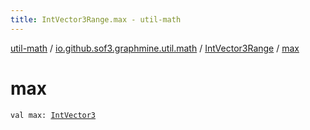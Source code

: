 ```yaml
---
title: IntVector3Range.max - util-math
---
```


[util-math](../../index.html) / [io.github.sof3.graphmine.util.math](../index.html) / [IntVector3Range](index.html) / [max](./max.html)

# max

`val max: `[`IntVector3`](../-int-vector3/index.html)